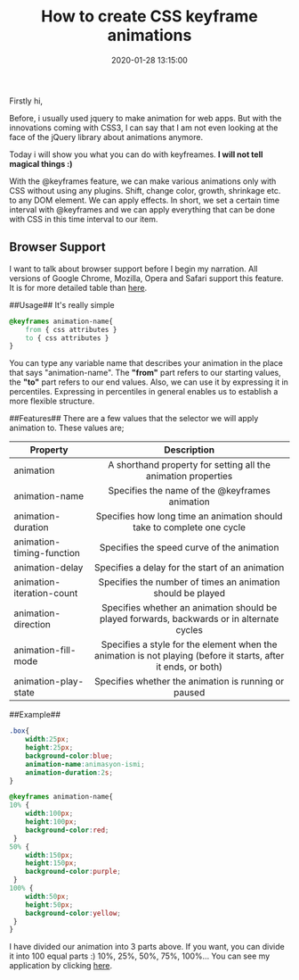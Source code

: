 ﻿---
layout: post
title: How to create CSS keyframe animations
date: 2020-01-28 13:15:00
thumbnail: /assets/img/posts/how-to-create-css-keyframe-animations/thumbnail.png
category: css
tags:
- css
- beginners
- webdev
---

Firstly hi,

Before, i usually used jquery to make animation for web apps. But with the innovations coming with CSS3, I can say that I am not even looking at the face of the jQuery library about animations anymore. 

Today i will show you what you can do with keyfreames.
__I will not tell magical things :)__ 

With the @keyframes feature, we can make various animations only with CSS without using any plugins. Shift, change color, growth, shrinkage etc. to any DOM element. We can apply effects. In short, we set a certain time interval with @keyframes and we can apply everything that can be done with CSS in this time interval to our item. 

## Browser Support ##
I want to talk about browser support before I begin my narration. All versions of Google Chrome, Mozilla, Opera and Safari support this feature. It is for more detailed table than <a href="https://www.w3schools.com/cssref/css3_pr_animation-keyframes.asp" target="_blank">here</a>.


##Usage##
It's really simple 
```css
@keyframes animation-name{
    from { css attributes }
    to { css attributes }
}
```

You can type any variable name that describes your animation in the place that says "animation-name". The __"from"__ part refers to our starting values, the __"to"__ part refers to our end values. Also, we can use it by expressing it in percentiles. Expressing in percentiles in general enables us to establish a more flexible structure.


##Features##
There are a few values that the selector we will apply animation to. These values are;

| Property                  | Description   |
| -------------             |:-------------:|
| animation                 |A shorthand property for setting all the animation properties|
| animation-name            |Specifies the name of the @keyframes animation|
| animation-duration        |Specifies how long time an animation should take to complete one cycle|
| animation-timing-function |Specifies the speed curve of the animation|
| animation-delay           |Specifies a delay for the start of an animation|
| animation-iteration-count |Specifies the number of times an animation should be played|
| animation-direction       |Specifies whether an animation should be played forwards, backwards or in alternate cycles|
| animation-fill-mode       |Specifies a style for the element when the animation is not playing (before it starts, after it ends, or both)|
| animation-play-state      |Specifies whether the animation is running or paused|

##Example##
```css
.box{
    width:25px;
    height:25px;
    background-color:blue;
    animation-name:animasyon-ismi;
    animation-duration:2s;
}

@keyframes animation-name{
10% { 
    width:100px;
    height:100px;
    background-color:red;
 }
50% {
    width:150px;
    height:150px;
    background-color:purple;
 }
100% { 
    width:50px;
    height:50px;
    background-color:yellow;
 } 
}

```

I have divided our animation into 3 parts above. If you want, you can divide it into 100 equal parts :) 10%, 25%, 50%, 75%, 100%… You can see my application by clicking [here](https://codepen.io/furkanbayram2/pen/mLrjKp).